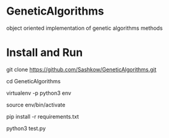 # GeneticAlgorithms
object oriented implementation of genetic algorithms methods

# Install and Run

git clone https://github.com/Sashkow/GeneticAlgorithms.git

cd GeneticAlgorithms

virtualenv -p python3 env

source env/bin/activate

pip install -r requirements.txt

python3 test.py
